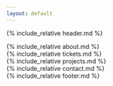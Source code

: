 ```yaml
---
layout: default
---
```

{% include_relative header.md %}
					<section class="strip" id="about">
						{% include_relative about.md %}
					</section>
					<section class="strip" id="tickets">
						{% include_relative tickets.md %}
					</section>
					<section class="strip" id="projects">
						{% include_relative projects.md %}
					</section>
					<section class="strip" id="contact">
						{% include_relative contact.md %}
					</section>
{% include_relative footer.md %}
